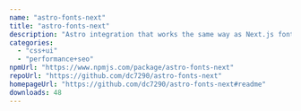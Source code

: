 ```yaml
---
name: "astro-fonts-next"
title: "astro-fonts-next"
description: "Astro integration that works the same way as Next.js font optimization."
categories:
  - "css+ui"
  - "performance+seo"
npmUrl: "https://www.npmjs.com/package/astro-fonts-next"
repoUrl: "https://github.com/dc7290/astro-fonts-next"
homepageUrl: "https://github.com/dc7290/astro-fonts-next#readme"
downloads: 48
---
```

